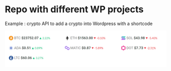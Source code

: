 # Repo with different WP projects

Example : crypto API to add a crypto into Wordpress with a shortcode

![Crypto](Cryptos/Cryptos2.png)


